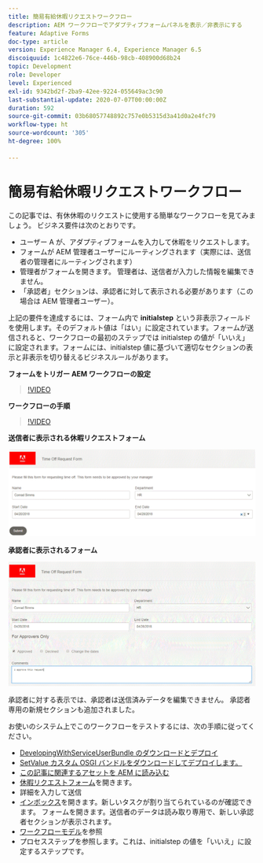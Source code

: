 ```yaml
---
title: 簡易有給休暇リクエストワークフロー
description: AEM ワークフローでアダプティブフォームパネルを表示／非表示にする
feature: Adaptive Forms
doc-type: article
version: Experience Manager 6.4, Experience Manager 6.5
discoiquuid: 1c4822e6-76ce-446b-98cb-408900d68b24
topic: Development
role: Developer
level: Experienced
exl-id: 9342bd2f-2ba9-42ee-9224-055649ac3c90
last-substantial-update: 2020-07-07T00:00:00Z
duration: 592
source-git-commit: 03b68057748892c757e0b5315d3a41d0a2e4fc79
workflow-type: ht
source-wordcount: '305'
ht-degree: 100%

---
```


# 簡易有給休暇リクエストワークフロー

この記事では、有休休暇のリクエストに使用する簡単なワークフローを見てみましょう。 ビジネス要件は次のとおりです。

* ユーザー A が、アダプティブフォームを入力して休暇をリクエストします。
* フォームが AEM 管理者ユーザーにルーティングされます（実際には、送信者の管理者にルーティングされます）
* 管理者がフォームを開きます。 管理者は、送信者が入力した情報を編集できません。
* 「承認者」セクションは、承認者に対して表示される必要があります（この場合は AEM 管理者ユーザー）。

上記の要件を達成するには、フォーム内で **initialstep** という非表示フィールドを使用します。そのデフォルト値は「はい」に設定されています。フォームが送信されると、ワークフローの最初のステップでは initialstep の値が「いいえ」に設定されます。フォームには、initialstep 値に基づいて適切なセクションの表示と非表示を切り替えるビジネスルールがあります。

**フォームをトリガー AEM ワークフローの設定**

>[!VIDEO](https://video.tv.adobe.com/v/35440?quality=12&learn=on&captions=jpn)

**ワークフローの手順**

>[!VIDEO](https://video.tv.adobe.com/v/35441?quality=12&learn=on&captions=jpn)

**送信者に表示される休暇リクエストフォーム**

![initialstep](assets/initialstep.gif)

**承認者に表示されるフォーム**

![approverview](assets/approversview.gif)

承認者に対する表示では、承認者は送信済みデータを編集できません。 承認者専用の新規セクションも追加されました。

お使いのシステム上でこのワークフローをテストするには、次の手順に従ってください。
* [DevelopingWithServiceUserBundle のダウンロードとデプロイ](/help/forms/assets/common-osgi-bundles/DevelopingWithServiceUser.jar)
* [SetValue カスタム OSGI バンドルをダウンロードしてデプロイします。](/help/forms/assets/common-osgi-bundles/SetValueApp.core-1.0-SNAPSHOT.jar)
* [この記事に関連するアセットを AEM に読み込む](assets/helpxworkflow.zip)
* [休暇リクエストフォーム](http://localhost:4502/content/dam/formsanddocuments/helpx/timeoffrequestform/jcr:content?wcmmode=disabled)を開きます。
* 詳細を入力して送信
* [インボックス](http://localhost:4502/mnt/overlay/cq/inbox/content/inbox.html)を開きます。新しいタスクが割り当てられているのが確認できます。 フォームを開きます。送信者のデータは読み取り専用で、新しい承認者セクションが表示されます。
*  [ワークフローモデル](http://localhost:4502/editor.html/conf/global/settings/workflow/models/helpxworkflow.html)を参照
* プロセスステップを参照します。これは、initialstep の値を「いいえ」に設定するステップです。

